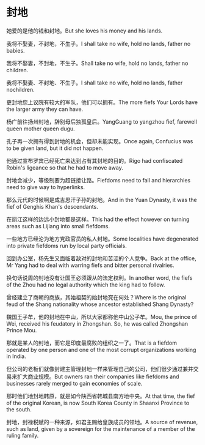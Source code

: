 # 封地

<p><span class="chinese">她爱的是他的钱和封地。</span><span class="english">But she loves his money and his lands.</span></p>

<p><span class="chinese">我将不娶妻，不封地，不生子。</span><span class="english">I shall take no wife, hold no lands, father no babies.</span></p>

<p><span class="chinese">我将不娶妻，不封地，不生子。</span><span class="english">Shall take no wife, hold no lands, father no children.</span></p>

<p><span class="chinese">我将不娶妻、不封地、不生子。</span><span class="english">I shall take no wife, hold no lands, father nochildren.</span></p>

<p><span class="chinese">更封地您上议院有较大的军队，他们可以拥有。</span><span class="english">The more fiefs Your Lords have the larger army they can have.</span></p>

<p><span class="chinese">杨广前往扬州封地，辞别母后独孤皇后。</span><span class="english">YangGuang to yangzhou fief, farewell queen mother queen dugu.</span></p>

<p><span class="chinese">孔子再一次拥有得到封地的机会，但却未能实现。</span><span class="english">Once again, Confucius was to be given land, but it did not happen.</span></p>

<p><span class="chinese">他通过宣布罗宾已经死亡来达到占有其封地的目的。</span><span class="english">Rigo had confiscated Robin's ligeance so that he had to move away.</span></p>

<p><span class="chinese">封地会减少，等级制要为超链接让路。</span><span class="english">Fiefdoms need to fall and hierarchies need to give way to hyperlinks.</span></p>

<p><span class="chinese">那么元代的时候啊是成吉思汗子孙的封地。</span><span class="english">And in the Yuan Dynasty, it was the fief of Genghis Khan's descendants.</span></p>

<p><span class="chinese">在丽江这样的边远小封地都是这样。</span><span class="english">This had the effect however on turning areas such as Lijiang into small fiefdoms.</span></p>

<p><span class="chinese">一些地方已经沦为地方党政官员的私人封地。</span><span class="english">Some localities have degenerated into private fiefdoms run by local party officials.</span></p>

<p><span class="chinese">回到办公室，杨先生又面临着敌对的封地和苦涩的个人竞争。</span><span class="english">Back at the office, Mr Yang had to deal with warring fiefs and bitter personal rivalries.</span></p>

<p><span class="chinese">换句话说周的封地没有让国王必须跟从的法定权利。</span><span class="english">In another word, the fiefs of the Zhou had no legal authority which the king had to follow.</span></p>

<p><span class="chinese">曾经建立了商朝的商族，其始祖契的始封地究在何处？</span><span class="english">Where is the original feud of the Shang nationality whose ancestor established Shang Dynasty?</span></p>

<p><span class="chinese">魏国王子牟，他的封地在中山，所以大家都称他中山公子牟。</span><span class="english">Mou, the prince of Wei, received his feudatory in Zhongshan. So, he was called Zhongshan Prince Mou.</span></p>

<p><span class="chinese">那就是某人的封地，而它是印度最腐败的组织之一了。</span><span class="english">That is a fiefdom operated by one person and one of the most corrupt organizations working in India.</span></p>

<p><span class="chinese">但公司的老板们就像封建主管理封地一样来管理自己的公司，他们很少通过兼并交易来扩大商业规模。</span><span class="english">But owners ran their companies like fiefdoms and businesses rarely merged to gain economies of scale.</span></p>

<p><span class="chinese">那时他们地封地韩原，就是如今陕西省韩城县南方地中央。</span><span class="english">At that time, the fief of the original Korean, is now South Korea County in Shaanxi Province to the south.</span></p>

<p><span class="chinese">封地，封禄税赋的一种来源，如君主赐给皇族成员的领地。</span><span class="english">A source of revenue, such as land, given by a sovereign for the maintenance of a member of the ruling family.</span></p>

